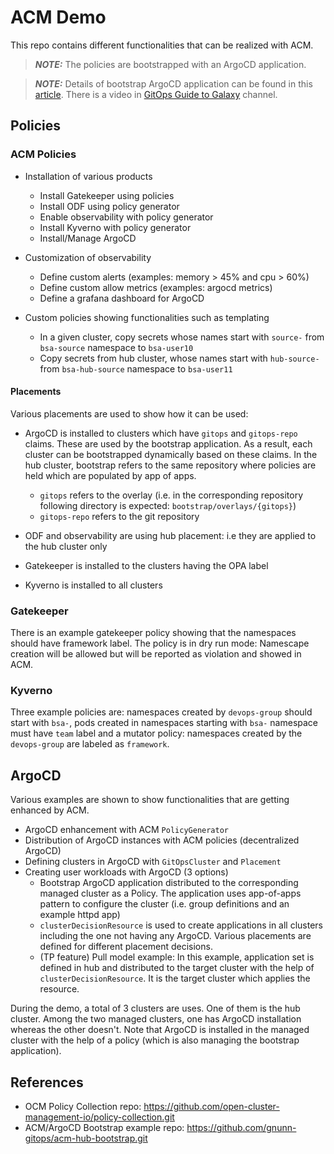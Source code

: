 # ACM Demo

This repo contains different functionalities that can be realized with ACM.

> **_NOTE:_**  The policies are bootstrapped with an ArgoCD application. 

> **_NOTE:_**  Details of bootstrap ArgoCD application can be found in this [article](https://gexperts.com/wp/bootstrapping-openshift-gitops-with-rhacm/). There is a video in [GitOps Guide to Galaxy](https://www.youtube.com/watch?v=WcBis_KErIo) channel.

## Policies

### ACM Policies

- Installation of various products
    - Install Gatekeeper using policies
    - Install ODF using policy generator
    - Enable observability with policy generator
    - Install Kyverno with policy generator
    - Install/Manage ArgoCD

- Customization of observability
    - Define custom alerts (examples: memory > 45% and cpu > 60%)
    - Define custom allow metrics (examples: argocd metrics)
    - Define a grafana dashboard for ArgoCD

- Custom policies showing functionalities such as templating
    - In a given cluster, copy secrets whose names start with `source-` from `bsa-source` namespace to `bsa-user10` 
    - Copy secrets from hub cluster, whose names start with `hub-source-` from `bsa-hub-source` namespace to `bsa-user11` 

#### Placements

Various placements are used to show how it can be used:

- ArgoCD is installed to clusters which have `gitops` and `gitops-repo` claims. These are used by the bootstrap application. As a result, each cluster can be bootstrapped dynamically based on these claims. In the hub cluster, bootstrap refers to the same repository where policies are held which are populated by app of apps.
    - `gitops` refers to the overlay (i.e. in the corresponding repository following directory is expected: `bootstrap/overlays/{gitops}`)
    - `gitops-repo` refers to the git repository

- ODF and observability are using hub placement: i.e they are applied to the hub cluster only
- Gatekeeper is installed to the clusters having the OPA label
- Kyverno is installed to all clusters

### Gatekeeper

There is an example gatekeeper policy showing that the namespaces should have framework label. The policy is in dry run mode: Namescape creation will be allowed but will be reported as violation and showed in ACM.

### Kyverno

Three example policies are: namespaces created by `devops-group` should start with `bsa-`, pods created in namespaces starting with `bsa-` namespace must have `team` label and a mutator policy: namespaces created by the `devops-group` are labeled as `framework`.

## ArgoCD

Various examples are shown to show functionalities that are getting enhanced by ACM.

- ArgoCD enhancement with ACM `PolicyGenerator`
- Distribution of ArgoCD instances with ACM policies (decentralized ArgoCD)
- Defining clusters in ArgoCD with `GitOpsCluster` and `Placement`
- Creating user workloads with ArgoCD (3 options)
    - Bootstrap ArgoCD application distributed to the corresponding managed cluster as a Policy. The application uses app-of-apps pattern to configure the cluster (i.e. group definitions and an example httpd app)
    - `clusterDecisionResource` is used to create applications in all clusters including the one not having any ArgoCD. Various placements are defined for different placement decisions.
    - (TP feature) Pull model example: In this example, application set is defined in hub and distributed to the target cluster with the help of `clusterDecisionResource`. It is the target cluster which applies the resource.

During the demo, a total of 3 clusters are uses. One of them is the hub cluster. Among the two managed clusters, one has ArgoCD installation whereas the other doesn't. Note that ArgoCD is installed in the managed cluster with the help of a policy (which is also managing the bootstrap application).

## References

- OCM Policy Collection repo: https://github.com/open-cluster-management-io/policy-collection.git
- ACM/ArgoCD Bootstrap example repo: https://github.com/gnunn-gitops/acm-hub-bootstrap.git

